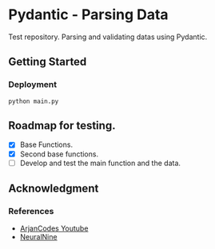 # Pydantic - Parsing Data
Test repository. Parsing and validating datas using Pydantic.
## Getting Started
### Deployment
```shell
python main.py
```
## Roadmap for testing.
- [x] Base Functions.
- [x] Second base functions.
- [ ] Develop and test the main function and the data.
## Acknowledgment

### References
 - [ArjanCodes Youtube](https://www.youtube.com/watch?v=Vj-iU-8_xLs&ab_channel=ArjanCodes)
 - [NeuralNine](https://www.youtube.com/watch?v=Nlhp4EmE55I&ab_channel=NeuralNine)